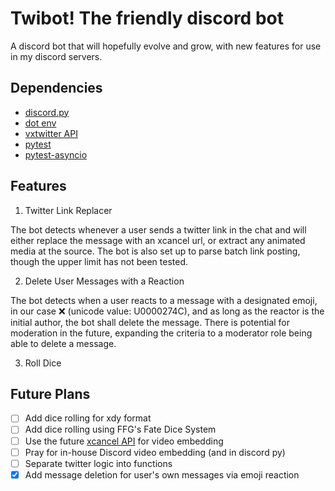 # Twibot! The friendly discord bot

A discord bot that will hopefully evolve and grow, with new features for use in my discord servers.

## Dependencies

- [discord.py](https://discordpy.readthedocs.io/en/stable/)
- [dot env](https://pypi.org/project/python-dotenv/)
- [vxtwitter API](https://github.com/dylanpdx/BetterTwitFix/blob/main/api.md)
- [pytest](https://docs.pytest.org/en/stable/)
- [pytest-asyncio](https://pypi.org/project/pytest-asyncio/)

## Features

1. Twitter Link Replacer

The bot detects whenever a user sends a twitter link in the chat and will either replace the message with an xcancel url, or extract any animated media at the source. The bot is also set up to parse batch link posting, though the upper limit has not been tested.

2. Delete User Messages with a Reaction

The bot detects when a user reacts to a message with a designated emoji, in our case ❌ (unicode value: U0000274C), and as long as the reactor is the initial author, the bot shall delete the message. There is potential for moderation in the future, expanding the criteria to a moderator role being able to delete a message.

3. Roll Dice

## Future Plans

- [ ] Add dice rolling for xdy format
- [ ] Add dice rolling using FFG's Fate Dice System
- [ ] Use the future [xcancel API](https://github.com/unixfox/nitter-fork) for video embedding
- [ ] Pray for in-house Discord video embedding (and in discord py)
- [ ] Separate twitter logic into functions
- [x] Add message deletion for user's own messages via emoji reaction
